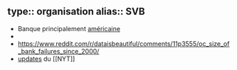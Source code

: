 type:: organisation
alias:: SVB
-
- Banque principalement [américaine]([[USA]])
-
- https://www.reddit.com/r/dataisbeautiful/comments/11p3555/oc_size_of_bank_failures_since_2000/
- [updates](https://www.nytimes.com/live/2023/03/13/business/silicon-valley-bank) du [[NYT]]